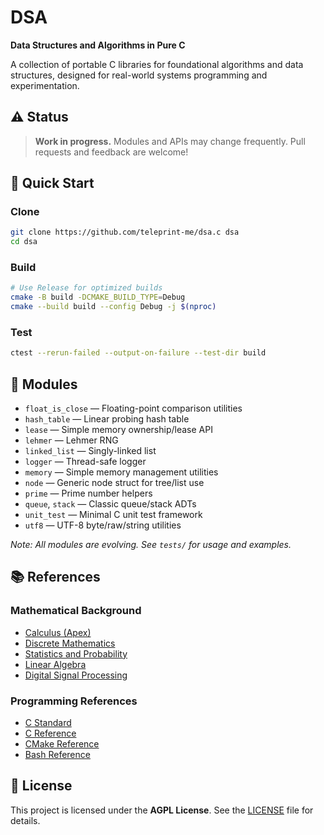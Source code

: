 # DSA

**Data Structures and Algorithms in Pure C**

A collection of portable C libraries for foundational algorithms and data
structures, designed for real-world systems programming and experimentation.

## ⚠️ Status

> **Work in progress.** Modules and APIs may change frequently. Pull requests
> and feedback are welcome!

## 🚀 Quick Start

### Clone

```sh
git clone https://github.com/teleprint-me/dsa.c dsa
cd dsa
```

### Build

```sh
# Use Release for optimized builds
cmake -B build -DCMAKE_BUILD_TYPE=Debug
cmake --build build --config Debug -j $(nproc)
```

### Test

```sh
ctest --rerun-failed --output-on-failure --test-dir build
```

## 📁 Modules

- `float_is_close` — Floating-point comparison utilities
- `hash_table` — Linear probing hash table
- `lease` — Simple memory ownership/lease API
- `lehmer` — Lehmer RNG
- `linked_list` — Singly-linked list
- `logger` — Thread-safe logger
- `memory` — Simple memory management utilities
- `node` — Generic node struct for tree/list use
- `prime` — Prime number helpers
- `queue`, `stack` — Classic queue/stack ADTs
- `unit_test` — Minimal C unit test framework
- `utf8` — UTF-8 byte/raw/string utilities

_Note: All modules are evolving. See `tests/` for usage and examples._

## 📚 References

### Mathematical Background

- [Calculus (Apex)](https://leanpub.com/apexcalculus)
- [Discrete Mathematics](https://discrete.openmathbooks.org/dmoi3.html)
- [Statistics and Probability](https://stats.libretexts.org/Courses/Las_Positas_College/Math_40%3A_Statistics_and_Probability)
- [Linear Algebra](https://understandinglinearalgebra.org/home.html)
- [Digital Signal Processing](https://www.dspguide.com/)

### Programming References

- [C Standard](https://www.open-std.org/JTC1/SC22/WG14/)
- [C Reference](https://en.cppreference.com/w/c)
- [CMake Reference](https://cmake.org/cmake/help/latest/)
- [Bash Reference](https://www.gnu.org/software/bash/manual/html_node/index.html)

## 🪪 License

This project is licensed under the **AGPL License**. See the [LICENSE](LICENSE)
file for details.
